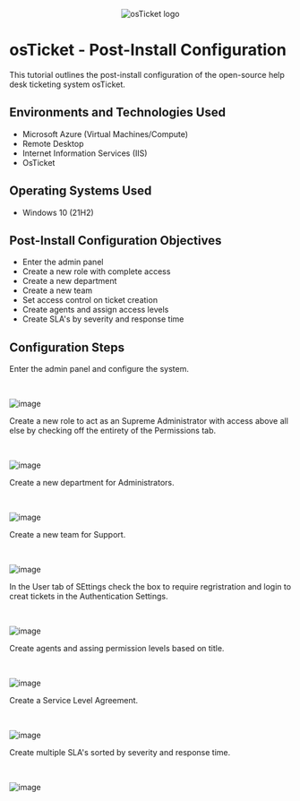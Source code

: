 <p align="center">
<img src="https://i.imgur.com/Clzj7Xs.png" alt="osTicket logo"/>
</p>

<h1>osTicket - Post-Install Configuration</h1>
This tutorial outlines the post-install configuration of the open-source help desk ticketing system osTicket.<br />


<h2>Environments and Technologies Used</h2>

- Microsoft Azure (Virtual Machines/Compute)
- Remote Desktop
- Internet Information Services (IIS)
- OsTicket

<h2>Operating Systems Used </h2>

- Windows 10</b> (21H2)

<h2>Post-Install Configuration Objectives</h2>

- Enter the admin panel
- Create a new role with complete access
- Create a new department
- Create a new team
- Set access control on ticket creation
- Create agents and assign access levels
- Create SLA's by severity and response time

<h2>Configuration Steps</h2>
</p>
<p>
Enter the admin panel and configure the system.
</p>
<br />
<p>
  
![image](https://github.com/Mrpearce92/post-install-config/assets/140969692/5d96d4a3-ab32-4e24-ac47-1af6f78d4416)


</p>
<p>
Create a new role to act as an Supreme Administrator with access above all else by checking off the entirety of the Permissions tab. 
</p>
<br />

![image](https://github.com/Mrpearce92/post-install-config/assets/140969692/0949d966-318d-406b-983c-71ba7cf4770b)



<p>
Create a new department for Administrators.
</p>
<br />

![image](https://github.com/Mrpearce92/post-install-config/assets/140969692/c274b1f0-6472-46e3-9292-bf5ae2b77e3a)


<p>
Create a new team for Support.
</p>
<p>

</p>
<br />

<p>

  ![image](https://github.com/Mrpearce92/post-install-config/assets/140969692/f4ffed4a-2733-4f75-8ef3-175b8de79a07)


</p>
<p>
In the User tab of SEttings check the box to require regristration and login to creat tickets in the Authentication Settings.  
</p>
<br />

<p>

![image](https://github.com/Mrpearce92/post-install-config/assets/140969692/317f731f-62ff-4383-a9da-5765601d4f22)

</p>
<p>
Create agents and assing permission levels based on title.
</p>
<br />

<p>

![image](https://github.com/Mrpearce92/post-install-config/assets/140969692/b8c70030-5094-4868-8115-cb8ceaccd640)

</p>
<p>
Create a Service Level Agreement.
</p>
<br />


<p>

![image](https://github.com/Mrpearce92/post-install-config/assets/140969692/bb36e85c-d3d2-438d-8898-9537eedadb7e)



</p>
<p>
Create multiple SLA's sorted by severity and response time.
</p>
<br />


<p>

![image](https://github.com/Mrpearce92/post-install-config/assets/140969692/195b0c4e-f364-46f5-8273-e89d2716e0cb)

